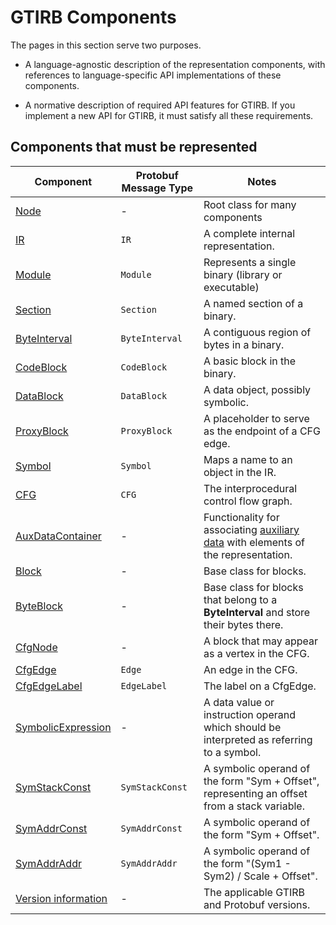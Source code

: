 GTIRB Components
================

The pages in this section serve two purposes.

* A language-agnostic description of the representation components,
  with references to language-specific API implementations of these
  components.

* A normative description of required API features for GTIRB.
  If you implement a new API for GTIRB, it must satisfy all these requirements.



Components that must be represented
-----------------------------------

| Component                                 | Protobuf Message Type | Notes |
|-------------------------------------------|-----------------------|-------|
| [Node](Node.md)                           | -                     | Root class for many components |
| [IR](IR.md)                               | `IR`                  | A complete internal representation. |
| [Module](Module.md)                       | `Module`              | Represents a single binary (library or executable) |
| [Section](Section.md)                     | `Section`             | A named section of a binary. |
| [ByteInterval](ByteInterval.md)           | `ByteInterval`        | A contiguous region of bytes in a binary.|
| [CodeBlock](CodeBlock.md)                 | `CodeBlock`           | A basic block in the binary. |
| [DataBlock](DataBlock.md)                 | `DataBlock`           | A data object, possibly symbolic. |
| [ProxyBlock](ProxyBlock.md)               | `ProxyBlock`          | A placeholder to serve as the endpoint of a CFG edge. |
| [Symbol](Symbol.md)                       | `Symbol`              | Maps a name to an object in the IR. |
| [CFG](CFG.md)                             | `CFG`                 | The interprocedural control flow graph. |
| [AuxDataContainer](AuxDataContainer.md)   | -                     | Functionality for associating [auxiliary data](AuxData.md) with elements of the representation.      |
| [Block](Block.md)                         | -                     | Base class for blocks. |
| [ByteBlock](ByteBlock.md)                 | -                     | Base class for blocks that belong to a **ByteInterval** and store their bytes there. |
| [CfgNode](CfgNode.md)                     | -                     | A block that may appear as a vertex in the CFG. |
| [CfgEdge](CfgEdge.md)                     | `Edge`                | An edge in the CFG. |
| [CfgEdgeLabel](CfgEdgeLabel.md)           | `EdgeLabel`           | The label on a CfgEdge. |
| [SymbolicExpression](SymbolicExpression.md) | -                     | A data value or instruction operand which should be interpreted as referring to a symbol. |
| [SymStackConst](SymStackConst.md)         | `SymStackConst`       | A symbolic operand of the form "Sym + Offset", representing an offset from a stack variable. |
| [SymAddrConst](SymAddrConst.md)           | `SymAddrConst`        | A symbolic operand of the form "Sym + Offset". |
| [SymAddrAddr](SymAddrAddr.md)             | `SymAddrAddr`         | A symbolic operand of the form "(Sym1 - Sym2) / Scale + Offset". |
| [Version information](Version.md)         | -                     | The applicable GTIRB and Protobuf versions. |
